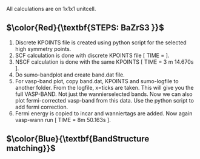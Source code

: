 All calculations are on 1x1x1 unitcell. 

## $\color{Red}{\textbf{STEPS: BaZrS3 }}$
1. Discrete KPOINTS file is created using python script for the selected high symmetry points.
2. SCF calculation is done with discrete KPOINTS file [ TIME = ].
3. NSCF calculation is done with the same KPOINTS [ TIME = 3 m 14.670s ].
4. Do sumo-bandplot and create band.dat file. 
5. For vasp-band plot, copy band.dat, KPOINTS and sumo-logfile to another folder. From the logfile, x=ticks are taken. This will give you the full VASP-BAND. Not just the wannierselected bands. Now we can also plot fermi-corrected vasp-band from this data. Use the python script to add fermi correction.
6. Fermi energy is copied to incar and wanniertags are added. Now again vasp-wann run [ TIME = 8m 50.163s ].

## $\color{Blue}{\textbf{BandStructure matching}}$
